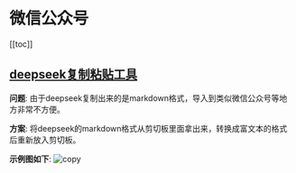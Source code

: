 # 微信公众号

[[toc]]

##  [deepseek复制粘贴工具](https://slashhuang.github.io/ai-markdown-format-clipboard/)

**问题**: 由于deepseek复制出来的是markdown格式，导入到类似微信公众号等地方非常不方便。

**方案**: 将deepseek的markdown格式从剪切板里面拿出来，转换成富文本的格式后重新放入剪切板。

**示例图如下**:
![copy](../assets/deepseek/deepseek.gif)

